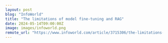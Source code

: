 ```yaml
---
layout: post
blog: "InfoWorld"
title: "The limitations of model fine-tuning and RAG"
date: 2024-05-14T09:00:00Z
image: images/infoworld.png
remote_url: "https://www.infoworld.com/article/3715306/the-limitations-of-model-fine-tuning-and-rag.html#tk.rss_applicationdevelopment"
---
```


